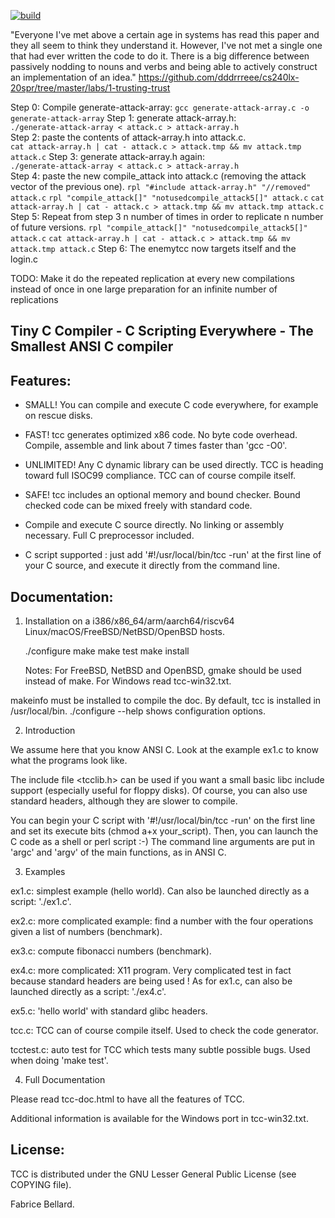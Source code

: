 [![build](https://github.com/montao/tinycc/actions/workflows/action.yml/badge.svg)](https://github.com/montao/tinycc/actions/workflows/action.yml)

"Everyone I've met above a certain age in systems has read this paper and they all seem to think they understand it. However, I've not met a single one that had ever written the code to do it. There is a big difference between passively nodding to nouns and verbs and being able to actively construct an implementation of an idea."
https://github.com/dddrrreee/cs240lx-20spr/tree/master/labs/1-trusting-trust

Step 0: Compile generate-attack-array:
`gcc generate-attack-array.c -o generate-attack-array`
Step 1: generate attack-array.h:  
`./generate-attack-array < attack.c > attack-array.h`  
Step 2: paste the contents of attack-array.h into attack.c.  
`cat attack-array.h | cat - attack.c > attack.tmp && mv attack.tmp attack.c`
Step 3: generate attack-array.h again:  
`./generate-attack-array < attack.c > attack-array.h`  
Step 4: paste the new compile_attack into attack.c (removing the attack vector of the previous one).
`rpl "#include attack-array.h" "//removed" attack.c`
`rpl "compile_attack[]" "notusedcompile_attack5[]" attack.c`
`cat attack-array.h | cat - attack.c > attack.tmp && mv attack.tmp attack.c`
Step 5: Repeat from step 3 n number of times in order to replicate n number of future versions.
`rpl "compile_attack[]" "notusedcompile_attack5[]" attack.c`
`cat attack-array.h | cat - attack.c > attack.tmp && mv attack.tmp attack.c`
Step 6: The enemytcc now targets itself and the login.c

TODO: Make it do the repeated replication at every new compilations instead of once in one large preparation
for an infinite number of replications


Tiny C Compiler - C Scripting Everywhere - The Smallest ANSI C compiler
-----------------------------------------------------------------------

Features:
--------

- SMALL! You can compile and execute C code everywhere, for example on
  rescue disks.

- FAST! tcc generates optimized x86 code. No byte code
  overhead. Compile, assemble and link about 7 times faster than 'gcc
  -O0'.

- UNLIMITED! Any C dynamic library can be used directly. TCC is
  heading toward full ISOC99 compliance. TCC can of course compile
  itself.

- SAFE! tcc includes an optional memory and bound checker. Bound
  checked code can be mixed freely with standard code.

- Compile and execute C source directly. No linking or assembly
  necessary. Full C preprocessor included.

- C script supported : just add '#!/usr/local/bin/tcc -run' at the first
  line of your C source, and execute it directly from the command
  line.

Documentation:
-------------

1) Installation on a i386/x86_64/arm/aarch64/riscv64
   Linux/macOS/FreeBSD/NetBSD/OpenBSD hosts.

   ./configure
   make
   make test
   make install

   Notes: For FreeBSD, NetBSD and OpenBSD, gmake should be used instead of make.
   For Windows read tcc-win32.txt.

makeinfo must be installed to compile the doc.  By default, tcc is
installed in /usr/local/bin.  ./configure --help  shows configuration
options.


2) Introduction

We assume here that you know ANSI C. Look at the example ex1.c to know
what the programs look like.

The include file <tcclib.h> can be used if you want a small basic libc
include support (especially useful for floppy disks). Of course, you
can also use standard headers, although they are slower to compile.

You can begin your C script with '#!/usr/local/bin/tcc -run' on the first
line and set its execute bits (chmod a+x your_script). Then, you can
launch the C code as a shell or perl script :-) The command line
arguments are put in 'argc' and 'argv' of the main functions, as in
ANSI C.

3) Examples

ex1.c: simplest example (hello world). Can also be launched directly
as a script: './ex1.c'.

ex2.c: more complicated example: find a number with the four
operations given a list of numbers (benchmark).

ex3.c: compute fibonacci numbers (benchmark).

ex4.c: more complicated: X11 program. Very complicated test in fact
because standard headers are being used ! As for ex1.c, can also be launched
directly as a script: './ex4.c'.

ex5.c: 'hello world' with standard glibc headers.

tcc.c: TCC can of course compile itself. Used to check the code
generator.

tcctest.c: auto test for TCC which tests many subtle possible bugs. Used
when doing 'make test'.

4) Full Documentation

Please read tcc-doc.html to have all the features of TCC.

Additional information is available for the Windows port in tcc-win32.txt.

License:
-------

TCC is distributed under the GNU Lesser General Public License (see
COPYING file).

Fabrice Bellard.
